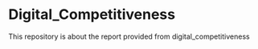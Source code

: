 # Digital_Competitiveness
This repository is about the report provided from digital_competitiveness
